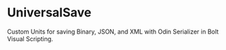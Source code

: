 # UniversalSave
 Custom Units for saving Binary, JSON, and XML with Odin Serializer in Bolt Visual Scripting.
